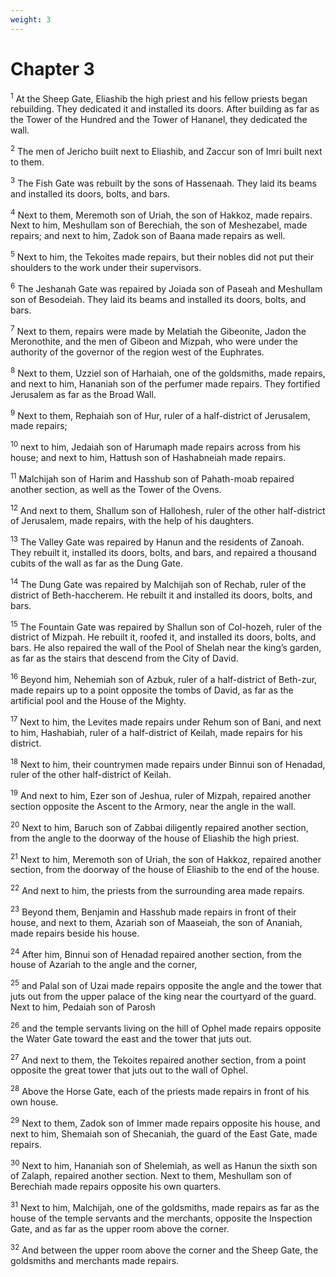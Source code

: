 ```yaml
---
weight: 3
---
```


# Chapter 3

<sup>1</sup> At the Sheep Gate, Eliashib the high priest and his fellow priests began rebuilding. They dedicated it and installed its doors. After building as far as the Tower of the Hundred and the Tower of Hananel, they dedicated the wall. 

<sup>2</sup> The men of Jericho built next to Eliashib, and Zaccur son of Imri built next to them. 

<sup>3</sup> The Fish Gate was rebuilt by the sons of Hassenaah. They laid its beams and installed its doors, bolts, and bars. 

<sup>4</sup> Next to them, Meremoth son of Uriah, the son of Hakkoz, made repairs. Next to him, Meshullam son of Berechiah, the son of Meshezabel, made repairs; and next to him, Zadok son of Baana made repairs as well. 

<sup>5</sup> Next to him, the Tekoites made repairs, but their nobles did not put their shoulders to the work under their supervisors. 

<sup>6</sup> The Jeshanah Gate was repaired by Joiada son of Paseah and Meshullam son of Besodeiah. They laid its beams and installed its doors, bolts, and bars. 

<sup>7</sup> Next to them, repairs were made by Melatiah the Gibeonite, Jadon the Meronothite, and the men of Gibeon and Mizpah, who were under the authority of the governor of the region west of the Euphrates. 

<sup>8</sup> Next to them, Uzziel son of Harhaiah, one of the goldsmiths, made repairs, and next to him, Hananiah son of the perfumer made repairs. They fortified Jerusalem as far as the Broad Wall. 

<sup>9</sup> Next to them, Rephaiah son of Hur, ruler of a half-district of Jerusalem, made repairs; 

<sup>10</sup> next to him, Jedaiah son of Harumaph made repairs across from his house; and next to him, Hattush son of Hashabneiah made repairs. 

<sup>11</sup> Malchijah son of Harim and Hasshub son of Pahath-moab repaired another section, as well as the Tower of the Ovens. 

<sup>12</sup> And next to them, Shallum son of Hallohesh, ruler of the other half-district of Jerusalem, made repairs, with the help of his daughters. 

<sup>13</sup> The Valley Gate was repaired by Hanun and the residents of Zanoah. They rebuilt it, installed its doors, bolts, and bars, and repaired a thousand cubits of the wall as far as the Dung Gate. 

<sup>14</sup> The Dung Gate was repaired by Malchijah son of Rechab, ruler of the district of Beth-haccherem. He rebuilt it and installed its doors, bolts, and bars. 

<sup>15</sup> The Fountain Gate was repaired by Shallun son of Col-hozeh, ruler of the district of Mizpah. He rebuilt it, roofed it, and installed its doors, bolts, and bars. He also repaired the wall of the Pool of Shelah near the king’s garden, as far as the stairs that descend from the City of David. 

<sup>16</sup> Beyond him, Nehemiah son of Azbuk, ruler of a half-district of Beth-zur, made repairs up to a point opposite the tombs of David, as far as the artificial pool and the House of the Mighty. 

<sup>17</sup> Next to him, the Levites made repairs under Rehum son of Bani, and next to him, Hashabiah, ruler of a half-district of Keilah, made repairs for his district. 

<sup>18</sup> Next to him, their countrymen made repairs under Binnui son of Henadad, ruler of the other half-district of Keilah. 

<sup>19</sup> And next to him, Ezer son of Jeshua, ruler of Mizpah, repaired another section opposite the Ascent to the Armory, near the angle in the wall. 

<sup>20</sup> Next to him, Baruch son of Zabbai diligently repaired another section, from the angle to the doorway of the house of Eliashib the high priest. 

<sup>21</sup> Next to him, Meremoth son of Uriah, the son of Hakkoz, repaired another section, from the doorway of the house of Eliashib to the end of the house. 

<sup>22</sup> And next to him, the priests from the surrounding area made repairs. 

<sup>23</sup> Beyond them, Benjamin and Hasshub made repairs in front of their house, and next to them, Azariah son of Maaseiah, the son of Ananiah, made repairs beside his house. 

<sup>24</sup> After him, Binnui son of Henadad repaired another section, from the house of Azariah to the angle and the corner, 

<sup>25</sup> and Palal son of Uzai made repairs opposite the angle and the tower that juts out from the upper palace of the king near the courtyard of the guard. Next to him, Pedaiah son of Parosh 

<sup>26</sup> and the temple servants living on the hill of Ophel made repairs opposite the Water Gate toward the east and the tower that juts out. 

<sup>27</sup> And next to them, the Tekoites repaired another section, from a point opposite the great tower that juts out to the wall of Ophel. 

<sup>28</sup> Above the Horse Gate, each of the priests made repairs in front of his own house. 

<sup>29</sup> Next to them, Zadok son of Immer made repairs opposite his house, and next to him, Shemaiah son of Shecaniah, the guard of the East Gate, made repairs. 

<sup>30</sup> Next to him, Hananiah son of Shelemiah, as well as Hanun the sixth son of Zalaph, repaired another section. Next to them, Meshullam son of Berechiah made repairs opposite his own quarters. 

<sup>31</sup> Next to him, Malchijah, one of the goldsmiths, made repairs as far as the house of the temple servants and the merchants, opposite the Inspection Gate, and as far as the upper room above the corner. 

<sup>32</sup> And between the upper room above the corner and the Sheep Gate, the goldsmiths and merchants made repairs. 



